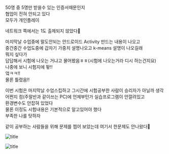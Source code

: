 50명 중 5명만 받을수 있는 인증서때문인지  
협업이 전혀 안되고 있다  
모두가 개인플레이  

네트워크 쪽에서는 1도 출제되지 않았다👿   

마지막날 수업중에 말도안되는 안드로이드 Activity 만드는 내용이 나오고   
중간중간 수업도중에 갑자기 가중치 설명나오고 k-means 설명이 나오길래  
뭐지 싶다가  
답답해서 시험에 나오는 거냐고 물어봤음ㅎㅎ(시험에 나오는거라 디시 하는건지요)  
나중에 보니 시험지에 뙇!!  
엌ㅋㅋ!!  
물론 틀렸음!!  

이번 시험은 마지막날 수업스킵하고 그시간에 시험공부한 사람이 승리자가 아닐까 생각  
어쩐지 컴(주말반과 같이쓰는 PC)에 언제부턴가 실습프로그램이 안깔려있고  
환경변수도 안잡혀 있었다  
물론 이정도 시험내용은 기본적으로 알고있어야 했다  
부족한 나를 탓하자  

같이 공부하는 사람들을 위해 문제를 찝어 보았는데 여기서 한문제도 안나왔다💩  


![title](../srcs/네트워크_클러스터링.png)  

![title](../srcs/기본과정_필기시험대비_스터디.png)  
